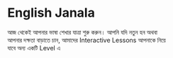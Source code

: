 <h1>English Janala</h1>
<p>আজ থেকেই আপনার ভাষা শেখার যাত্রা শুরু করুন। আপনি যদি নতুন হন অথবা<br> আপনার দক্ষতা বাড়াতে চান, আমাদের Interactive Lessons আপনাকে নিয়ে<br>যাবে অন্য একটি Level এ</p>
